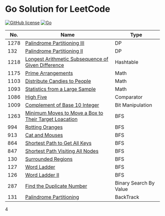 # Go Solution for LeetCode

[![GitHub license](https://img.shields.io/badge/license-MIT-blue.svg)](LICENSE)
[![Go](https://img.shields.io/badge/Go-1.12-blue.svg)](https://golang.org)


 No. | Name | Type |
--- | --- | ---
1278 | [Palindrome Partitioning III][1278] | DP
132 | [Palindrome Partitioning II][132] | DP
1218 | [Longest Arithmetic Subsequence of Given Difference][1218] | Hashtable
1175 | [Prime Arrangements][1175] | Math
1103 | [Distribute Candies to People][1103] | Math
1093 | [Statistics from a Large Sample][1093] | Math
1086 | [High Five][1086] | Comparator
1009 | [Complement of Base 10 Integer][1009] | Bit Manipulation
1263 | [Minimum Moves to Move a Box to Their Target Loacation][1263] | BFS 
994 | [Rotting Oranges][994] | BFS
913 | [Cat and Mouses][913] | BFS
864 | [Shortest Path to Get All Keys][864] | BFS
847 | [Shortest Path Visiting All Nodes][847] | BFS
130 | [Surrounded Regions][130] | BFS
127 | [Word Ladder][127] | BFS
126 | [Word Ladder II][126] | BFS
287 | [Find the Duplicate Number][287] | Binary Search By Value
131 | [Palindrome Partitioning][131] | BackTrack



[1278]: ./1278.%20Palindrome%20Partitioning%20III/
[1263]: ./1263.%20Minimum%20Moves%20to%20Move%20a%20Box%20to%20Their%20Target%20Location/
[1218]: ./1218.%20Longest%20Arithmetic%20Subsequence%20of%20Given%20Difference/
[1175]: ./1175.%20Prime%20Arrangements/
[1103]: ./1103.%20Distribute%20Candies%20to%20People/
[1093]: ./1093.%20Statistics%20from%20a%20Large%20Sample/
[1009]: ./1009.%20Complement%20of%20Base%2010%20Integer/
[1086]: ./1086.%20High%20Five/
[994]: ./994.%20Rotting%20Oranges/
[913]: ./913.%20Cat%20and%20Mouse/
[864]: ./864.%20Shortest%20Path%20to%20Get%20All%20Keys/
[847]: ./847.%20Shortest%20Path%20Visiting%20All%20Nodes/
[130]: ./130.%20Surrounded%20Regions/
[127]: ./127.%20Word%20Ladder/
[126]: ./126.%20Word%20Ladder%20II/
[287]: ./287.%20Find%20the%20Duplicate%20Number/
[131]: ./131.%20Palindrome%20Partitioning/
[132]: ./132.%20Palindrome%20Partitioning%20II/

4